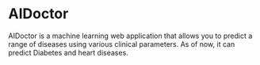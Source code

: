 # AIDoctor 
AIDoctor is a machine learning web application that allows you to predict a range of diseases using various clinical parameters. As of now, it can predict Diabetes and heart diseases. 
